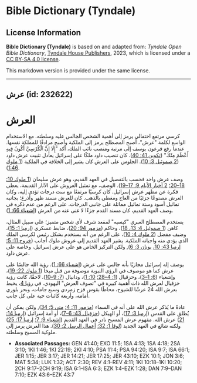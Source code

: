 # Bible Dictionary (Tyndale)

## License Information

**Bible Dictionary (Tyndale)** is based on and adapted from: _Tyndale Open Bible Dictionary_, [Tyndale House Publishers](https://tyndaleopenresources.com/), 2023, which is licensed under a [CC BY-SA 4.0 license](https://creativecommons.org/licenses/by-sa/4.0/legalcode.en).

This markdown version is provided under the same license.



--------------------------------

## عرش (id: 232622)

العرش
=====

كرسي مرتفع احتفالي يرمز إلى أهمية الشخص الجالس عليه وسلطته. مع الاستخدام الواسع لكلمة "عرش"، أصبح المصطلح يرمز إلى الملكية وأصبح مرادفًا للمملكة نفسها. عندما رفع فرعون يوسف إلى مرتبة ومنصب نائب الملك، أكد "إِلَا إِنَّ ٱلْكُرْسِيَّ أَكُونُ فِيهِ أَعْظَمَ مِنْكَ" ([تكوين 41: 40](https://ref.ly/Gen41:40)). كان تنصيب داود ملكًا على إسرائيل يعادل تثبيت عرش داود ([2 صموئيل 3: 10](https://ref.ly/2Sam3:10)). الجلوس على العرش كان يشير إلى الخلافة في الملكية ([1 ملوك 1:46](https://ref.ly/1Kgs1:46)).

وصف عرش واحد فحسب بالتفصيل في العهد القديم، وهو عرش سليمان ([1 ملوك 10: 18–20؛](https://ref.ly/1Kgs10:18-1Kgs10:20) [2 أخبار الأيام 9: 17–19](https://ref.ly/2Chr9:17-2Chr9:19)). الوصف، مع تمثيل العروش على الآثار القديمة، يعطي فكرة عن مظهر عرش إسرائيل. كان كرسيًا مرتفعًا مع ست درجات تؤدي إليه، وكان العرش مصنوعًا جزئيًا من العاج ومغطى بالذهب. كان للعرش مسند ظهر وأذرع؛ بجانبه تماثيل أسود وستة تماثيل مماثلة على جانبي الدرجات. على الرغم من عدم ذكره في وصف العهد القديم، كان مسند القدم جزءًا لا غنى عنه من العرش ([إشعياء 66: 1](https://ref.ly/Isa66:1)).

يستخدم المصطلح العبري "كيسيه" لمقعد شرف لأي شخص متميز؛ على سبيل المثال، كاهن ([1 صموئيل 4: 13، 18](https://ref.ly/1Sam4:13))، وحاكم ([مزمور 94: 20](https://ref.ly/Ps94:20))، ضابط عسكري ([إرميا 1: 15](https://ref.ly/Jer1:15))، وضيف مفضل ([2 ملوك 4: 10](https://ref.ly/2Kgs4:10))، على الرغم من أنه يستخدم بشكل رئيس لكرسي الملك الذي يؤدي منه واجباته الملكية. يشير العهد القديم إلى عروش ملوك أجانب ([خروج 11: 5؛](https://ref.ly/Exod11:5) [إرميا 43: 10،](https://ref.ly/Jer43:10) [يونان 3: 6](https://ref.ly/Jonah3:6)), ولكن التركيز الخاص هو على عرش إسرائيل، وخاصة على عرش داود.

يوصف إله إسرائيل مجازيًا بأنه جالس على عرش ([إشعياء 66: 1](https://ref.ly/Isa66:1)). رؤية الله جالسًا على عرش كما هو موصوف في الرؤى النبوية موصوفة من قبل ميخا ([1 ملوك 22: 19](https://ref.ly/1Kgs22:19))، وإشعياء ([6: 1–3](https://ref.ly/Isa6:1-Isa6:3))، وحزقيال ([1: 4–28؛](https://ref.ly/Ezek1:4-Ezek1:28) [10: 1](https://ref.ly/Ezek10:1))، ودانيال ([7: 9–10](https://ref.ly/Dan7:9-Dan7:10)). لاحقًا، كانت رؤية حزقيال لعرش الله ذات أهمية كبيرة في "تصوف العرش" اليهودي. في [رؤيا 4](https://ref.ly/Rev4:1-Rev4:11)، يحيط بعرش الله 24 عرشًا للشيوخ، محاطًا بقوس قزح زمردي وسبع جامات، وبحر بلوري أمامه، وأربعة كائنات حية على كل جانب.

عادةً ما يُذكر عرش الله على أنه في السماء ([مزمور 11: 4؛](https://ref.ly/Ps11:4) [متى 5: 34](https://ref.ly/Matt5:34)), ولكن يمكن أن يُطلق على القدس ([إرميا 3: 17](https://ref.ly/Jer3:17))، أو الهيكل ([حزقيال 43: 6–7](https://ref.ly/Ezek43:6-Ezek43:7))، أو أمة إسرائيل ([إرميا 14: 21](https://ref.ly/Jer14:21)) عرش الله. مفهوم عرش المسيح نادر في العهد القديم ([إشعياء 9: 7؛](https://ref.ly/Isa9:7) [إرميا 17: 25](https://ref.ly/Jer17:25)) ولكنه شائع في العهد الجديد ([لوقا 1: 32؛](https://ref.ly/Luke1:32) [أعمال الرسل 2: 30](https://ref.ly/Acts2:30)). هذا العرش يرمز إلى ملوكية المسيح وسلطته.

* **Associated Passages:** GEN 41:40; EXO 11:5; 1SA 4:13; 1SA 4:18; 2SA 3:10; 1KI 1:46; 1KI 22:19; 2KI 4:10; PSA 11:4; PSA 94:20; ISA 9:7; ISA 66:1; JER 1:15; JER 3:17; JER 14:21; JER 17:25; JER 43:10; EZK 10:1; JON 3:6; MAT 5:34; LUK 1:32; ACT 2:30; REV 4:1–REV 4:11; 1KI 10:18–1KI 10:20; 2CH 9:17–2CH 9:19; ISA 6:1–ISA 6:3; EZK 1:4–EZK 1:28; DAN 7:9–DAN 7:10; EZK 43:6–EZK 43:7

